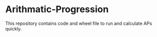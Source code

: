 # Arithmatic-Progression
This repository contains code and wheel file to run and calculate APs quickly.
